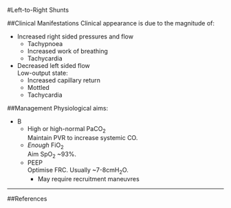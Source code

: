 #Left-to-Right Shunts

##Clinical Manifestations
Clinical appearance is due to the magnitude of:
* Increased right sided pressures and flow
	* Tachypnoea
	* Increased work of breathing
	* Tachycardia
* Decreased left sided flow  
Low-output state:
	* Increased capillary return
	* Mottled
	* Tachycardia


##Management
Physiological aims:
* B
	* High or high-normal PaCO<sub>2</sub>  
	Maintain PVR to increase systemic CO.
	* *Enough* FiO<sub>2</sub>  
	Aim SpO<sub>2</sub> ~93%.
	* PEEP  
	Optimise FRC. Usually ~7-8cmH<sub>2</sub>O.
		* May require recruitment maneuvres

---
##References
